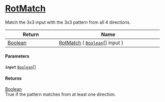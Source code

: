 # [RotMatch](./PatternMatching3x3--RotMatch.md)

Match the 3x3 input with the 3x3 pattern from all 4 directions.

| Return<div><a href="#"><img width=225></a></div> | Name<div><a href="#"><img width=525></a></div> | 
| --- | --- | 
| [Boolean](https://docs.microsoft.com/en-us/dotnet/api/System.Boolean) | [RotMatch](./PatternMatching3x3--RotMatch.md) ( [`Boolean`](https://docs.microsoft.com/en-us/dotnet/api/System.Boolean)[] input ) | 


#### Parameters
**`input`**  [`Boolean`](https://docs.microsoft.com/en-us/dotnet/api/System.Boolean)[]<br>
#### Returns
[Boolean](https://docs.microsoft.com/en-us/dotnet/api/System.Boolean)<br>
True if the pattern matches from at least one direction.